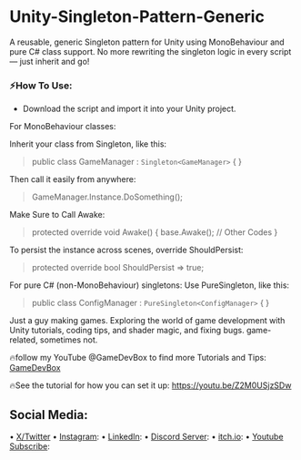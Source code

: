 # Unity-Singleton-Pattern-Generic
A reusable, generic Singleton pattern for Unity using MonoBehaviour and pure C# class support.
No more rewriting the singleton logic in every script — just inherit and go!
### ⚡How To Use:
- Download the script and import it into your Unity project.

For MonoBehaviour classes:

Inherit your class from Singleton<T>, like this:

> public class GameManager : `Singleton<GameManager>` { }

Then call it easily from anywhere:

> GameManager.Instance.DoSomething();

Make Sure to Call Awake:

> protected override void Awake()
> {
>    base.Awake();
>    // Other Codes
> }

To persist the instance across scenes, override ShouldPersist:

> protected override bool ShouldPersist => true;

For pure C# (non-MonoBehaviour) singletons:
Use PureSingleton<T>, like this:

> public class ConfigManager : `PureSingleton<ConfigManager>` { }


Just a guy making games.
Exploring the world of game development with Unity tutorials, coding tips, and shader magic, and fixing bugs.
game-related, sometimes not.

🔥follow my YouTube @GameDevBox to find more Tutorials and Tips: [GameDevBox](https://www.youtube.com/@GameDevBox)

🔥See the tutorial for how you can set it up: https://youtu.be/Z2M0USjzSDw

## Social Media: 
• [X/Twitter](https://x.com/ArianKhatiban)
• [Instagram](https://www.instagram.com/arian.khatiban):
• [LinkedIn](https://www.linkedin.com/in/arian-khatiban-49b30017a/):
• [Discord Server](https://discord.gg/8hpGqBgXmz):
• [itch.io](https://cloudtears.itch.io/):
• [Youtube Subscribe](https://www.youtube.com/channel/UCgXs2PTiL19Rv1qOn1SI7XQ?sub_confirmation=1):
